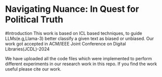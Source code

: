 # Navigating Nuance: In Quest for Political Truth
#Introduction
This work is based on ICL based techniques, to guide LLMs(e.g,Llama-3)  better classify a given text as biased or unbiased. 
Our work got accepted in ACM/IEEE Joint Conference on Digital Libraries(JCDL)-2024

We have uploaded all the code files which were implemented to perform different experiments in our research work in this repo. If you find the work useful please cite our work.

